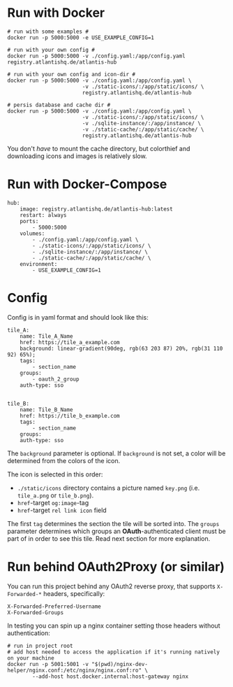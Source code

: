 # Run with Docker

    # run with some examples #
    docker run -p 5000:5000 -e USE_EXAMPLE_CONFIG=1

    # run with your own config #
    docker run -p 5000:5000 -v ./config.yaml:/app/config.yaml registry.atlantishq.de/atlantis-hub

    # run with your own config and icon-dir #
    docker run -p 5000:5000 -v ./config.yaml:/app/config.yaml \
                            -v ./static-icons/:/app/static/icons/ \
                            registry.atlantishq.de/atlantis-hub

    # persis database and cache dir #
    docker run -p 5000:5000 -v ./config.yaml:/app/config.yaml \
                            -v ./static-icons/:/app/static/icons/ \
                            -v ./sqlite-instance/:/app/instance/ \
                            -v ./static-cache/:/app/static/cache/ \
                            registry.atlantishq.de/atlantis-hub

You don't *have* to mount the cache directory, but colorthief and downloading icons and images is relatively slow.

# Run with Docker-Compose

    hub:
        image: registry.atlantishq.de/atlantis-hub:latest
        restart: always
        ports:
            - 5000:5000
        volumes:
            - ./config.yaml:/app/config.yaml \
            - ./static-icons/:/app/static/icons/ \
            - ./sqlite-instance/:/app/instance/ \
            - ./static-cache/:/app/static/cache/ \
        environment:
            - USE_EXAMPLE_CONFIG=1

# Config
Config is in yaml format and should look like this:

    tile_A:
        name: Tile_A_Name
        href: https://tile_a_example.com
        background: linear-gradient(90deg, rgb(63 203 87) 20%, rgb(31 110 92) 65%);
        tags:
            - section_name
        groups:
            - oauth_2_group
        auth-type: sso
    
    
    tile_B:
        name: Tile_B_Name
        href: https://tile_b_example.com
        tags:
            - section_name
        groups:
        auth-type: sso

The `background` parameter is optional. If `background` is not set, a color will be determined from the colors of the icon.

The icon is selected in this order:
- `./static/icons` directory contains a picture named `key.png` (i.e. `tile_a.png` or `tile_b.png`).
- `href`-target `og:image`-tag
- `href`-target `rel link icon` field

The first `tag` determines the section the tile will be sorted into.
The `groups` parameter determines which groups an **OAuth**-authenticated client must be part of in order to see this tile. Read next section for more explanation.

# Run behind OAuth2Proxy (or similar)
You can run this project behind any OAuth2 reverse proxy, that supports `X-Forwarded-*` headers, specifically:

    X-Forwarded-Preferred-Username
    X-Forwarded-Groups

In testing you can spin up a nginx container setting those headers without authentication:

    # run in project root
    # add host needed to access the application if it's running natively on your machine
    docker run -p 5001:5001 -v "$(pwd)/nginx-dev-helper/nginx.conf:/etc/nginx/nginx.conf:ro" \
            --add-host host.docker.internal:host-gateway nginx

